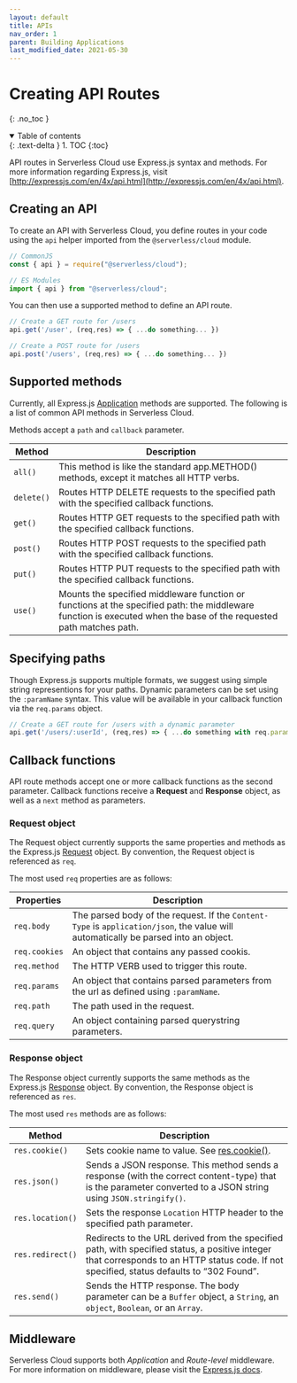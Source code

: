 ```yaml
---
layout: default
title: APIs
nav_order: 1
parent: Building Applications
last_modified_date: 2021-05-30
---
```


# Creating API Routes
{: .no_toc }

<details open markdown="block">
  <summary>
    Table of contents
  </summary>
  {: .text-delta }
1. TOC
{:toc}
</details>

API routes in Serverless Cloud use Express.js syntax and methods. For more information regarding Express.js, visit [http://expressjs.com/en/4x/api.html](http://expressjs.com/en/4x/api.html).

## Creating an API

To create an API with Serverless Cloud, you define routes in your code using the `api` helper imported from the `@serverless/cloud` module.

```javascript
// CommonJS
const { api } = require("@serverless/cloud");

// ES Modules
import { api } from "@serverless/cloud";
```

You can then use a supported method to define an API route.

```javascript
// Create a GET route for /users
api.get('/user', (req,res) => { ...do something... })

// Create a POST route for /users
api.post('/users', (req,res) => { ...do something... })
```

## Supported methods

Currently, all Express.js [Application](http://expressjs.com/en/4x/api.html#app) methods are supported. The following is a list of common API methods in Serverless Cloud.

Methods accept a `path` and `callback` parameter.

Method  | Description |
--------|-------------|
`all()` | This method is like the standard app.METHOD() methods, except it matches all HTTP verbs. |
`delete()` | Routes HTTP DELETE requests to the specified path with the specified callback functions.  |
`get()` | Routes HTTP GET requests to the specified path with the specified callback functions. |
`post()` | Routes HTTP POST requests to the specified path with the specified callback functions. |
`put()` | Routes HTTP PUT requests to the specified path with the specified callback functions. |
`use()` | Mounts the specified middleware function or functions at the specified path: the middleware function is executed when the base of the requested path matches path. |

## Specifying paths

Though Express.js supports multiple formats, we suggest using simple string representions for your paths. Dynamic parameters can be set using the `:paramName` syntax. This value will be available in your callback function via the `req.params` object.

```javascript
// Create a GET route for /users with a dynamic parameter
api.get('/users/:userId', (req,res) => { ...do something with req.params.userId... })
```

## Callback functions

API route methods accept one or more callback functions as the second parameter. Callback functions receive a **Request** and **Response** object, as well as a `next` method as parameters.

### Request object

The Request object currently supports the same properties and methods as the Express.js [Request](http://expressjs.com/en/4x/api.html#req) object. By convention, the Request object is referenced as `req`.

The most used `req` properties are as follows:

Properties    | Description
--------------|-------------
`req.body`    | The parsed body of the request. If the `Content-Type` is `application/json`, the value will automatically be parsed into an object.
`req.cookies` | An object that contains any passed cookis.
`req.method`  | The HTTP VERB used to trigger this route.
`req.params`  | An object that contains parsed parameters from the url as defined using `:paramName`.
`req.path`    | The path used in the request.
`req.query`   | An object containing parsed querystring parameters.

### Response object

The Response object currently supports the same methods as the Express.js [Response](http://expressjs.com/en/4x/api.html#res) object. By convention, the Response object is referenced as `res`.

The most used `res` methods are as follows:

Method           | Description
-----------------|-------------
`res.cookie()`   | Sets cookie name to value. See [res.cookie()](http://expressjs.com/en/4x/api.html#res.cookie).
`res.json()`     | Sends a JSON response. This method sends a response (with the correct content-type) that is the parameter converted to a JSON string using `JSON.stringify()`.
`res.location()` | Sets the response `Location` HTTP header to the specified path parameter.
`res.redirect()` | Redirects to the URL derived from the specified path, with specified status, a positive integer that corresponds to an HTTP status code. If not specified, status defaults to “302 Found”.
`res.send()`     | Sends the HTTP response. The body parameter can be a `Buffer` object, a `String`, an `object`, `Boolean`, or an `Array`.

## Middleware

Serverless Cloud supports both *Application* and *Route-level* middleware. For more information on middleware, please visit the [Express.js docs](http://expressjs.com/en/guide/using-middleware.html).
